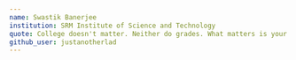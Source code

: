 ```yaml
---
name: Swastik Banerjee
institution: SRM Institute of Science and Technology
quote: College doesn't matter. Neither do grades. What matters is your unstoppable passion and will to never give up.
github_user: justanotherlad
---
```

